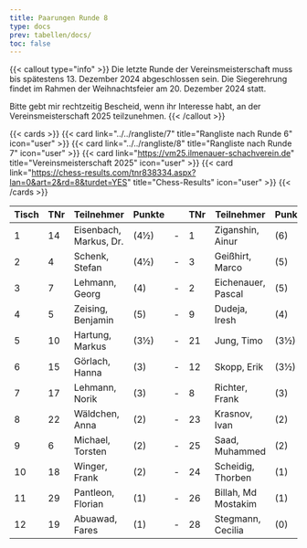 ```yaml
---
title: Paarungen Runde 8
type: docs
prev: tabellen/docs/
toc: false
---
```


{{< callout type="info" >}}
Die letzte Runde der Vereinsmeisterschaft muss bis spätestens 13. Dezember 2024 abgeschlossen sein. Die Siegerehrung findet im Rahmen der Weihnachtsfeier am 20. Dezember 2024 statt.

Bitte gebt mir rechtzeitig Bescheid, wenn ihr Interesse habt, an der Vereinsmeisterschaft 2025 teilzunehmen.
{{< /callout >}}

{{< cards >}}
{{< card link="../../rangliste/7" title="Rangliste nach Runde 6" icon="user" >}}
{{< card link="../../rangliste/8" title="Rangliste nach Runde 7" icon="user" >}}
{{< card link="https://vm25.ilmenauer-schachverein.de" title="Vereinsmeisterschaft 2025" icon="user" >}}
{{< card link="https://chess-results.com/tnr838334.aspx?lan=0&art=2&rd=8&turdet=YES" title="Chess-Results" icon="user" >}}
{{< /cards >}}




| Tisch | TNr | Teilnehmer             | Punkte |   | TNr | Teilnehmer          | Punkte | Ergebnis |
|-------|-----|------------------------|--------|---|-----|---------------------|--------|----------|
| 1     | 14  | Eisenbach, Markus, Dr. | (4½)   | - | 1   | Ziganshin, Ainur    | (6)    | -        |
| 2     | 4   | Schenk, Stefan         | (4½)   | - | 3   | Geißhirt, Marco     | (5)    | -        |
| 3     | 7   | Lehmann, Georg         | (4)    | - | 2   | Eichenauer, Pascal  | (5)    | -        |
| 4     | 5   | Zeising, Benjamin      | (5)    | - | 9   | Dudeja, Iresh       | (4)    | -        |
| 5     | 10  | Hartung, Markus        | (3½)   | - | 21  | Jung, Timo          | (3½)   | -        |
| 6     | 15  | Görlach, Hanna         | (3)    | - | 12  | Skopp, Erik         | (3½)   | -        |
| 7     | 17  | Lehmann, Norik         | (3)    | - | 8   | Richter, Frank      | (3)    | -        |
| 8     | 22  | Wäldchen, Anna         | (2)    | - | 23  | Krasnov, Ivan       | (2)    | -        |
| 9     | 6   | Michael, Torsten       | (2)    | - | 25  | Saad, Muhammed      | (2)    | -        |
| 10    | 18  | Winger, Frank          | (2)    | - | 24  | Scheidig, Thorben   | (1)    | -        |
| 11    | 29  | Pantleon, Florian      | (1)    | - | 26  | Billah, Md Mostakim | (1)    | -        |
| 12    | 19  | Abuawad, Fares         | (1)    | - | 28  | Stegmann, Cecilia   | (0)    | -        |